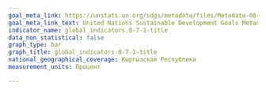 ```yaml
---
goal_meta_link: https://unstats.un.org/sdgs/metadata/files/Metadata-08-07-01.pdf
goal_meta_link_text: United Nations Sustainable Development Goals Metadata (pdf 525kB)
indicator_name: global_indicators.8-7-1-title
data_non_statistical: false
graph_type: bar
graph_title: global_indicators.8-7-1-title
national_geographical_coverage: Кыргызская Республика
measurement_units: Процент

---
```

